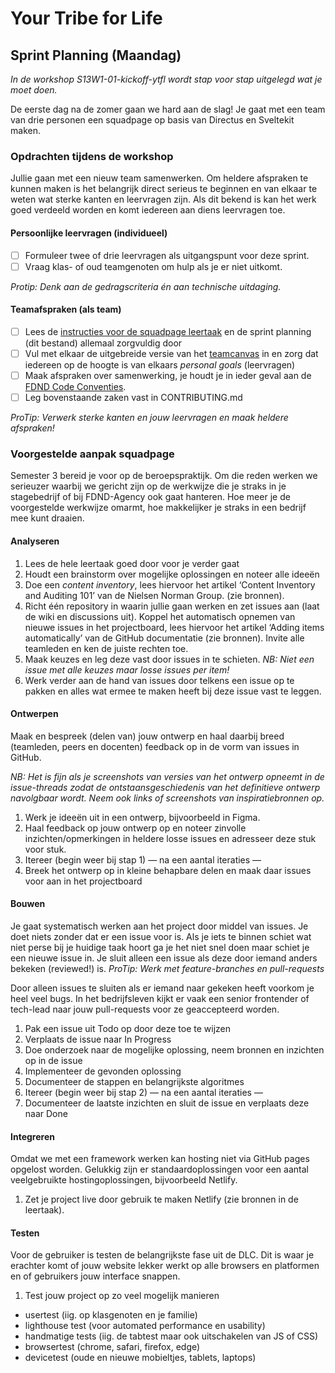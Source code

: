# Your Tribe for Life

## Sprint Planning (Maandag)

*In de workshop S13W1-01-kickoff-ytfl wordt stap voor stap uitgelegd wat je moet doen.*

De eerste dag na de zomer gaan we hard aan de slag! Je gaat met een team van drie personen een squadpage op basis van Directus en Sveltekit maken.

### Opdrachten tijdens de workshop

Jullie gaan met een nieuw team samenwerken. Om heldere afspraken te kunnen maken is het belangrijk direct serieus te beginnen en van elkaar te weten wat sterke kanten en leervragen zijn. Als dit bekend is kan het werk goed verdeeld worden en komt iedereen aan diens leervragen toe.

#### Persoonlijke leervragen (individueel)

- [ ] Formuleer twee of drie leervragen als uitgangspunt voor deze sprint.
- [ ] Vraag klas- of oud teamgenoten om hulp als je er niet uitkomt.

*Protip: Denk aan de gedragscriteria én aan technische uitdaging.*

#### Teamafspraken (als team)

- [ ] Lees de [instructies voor de squadpage leertaak](INSTRUCTIONS.md) en de sprint planning (dit bestand) allemaal zorgvuldig door
- [ ] Vul met elkaar de uitgebreide versie van het [teamcanvas](https://theteamcanvas.com/) in en zorg dat iedereen op de hoogte is van elkaars *personal goals* (leervragen)
- [ ] Maak afspraken over samenwerking, je houdt je in ieder geval aan de [FDND Code Conventies](https://docs.fdnd.nl/conventies.html).
- [ ] Leg bovenstaande zaken vast in CONTRIBUTING.md

*ProTip: Verwerk sterke kanten en jouw leervragen en maak heldere afspraken!*

### Voorgestelde aanpak squadpage
Semester 3 bereid je voor op de beroepspraktijk. Om die reden werken we serieuzer waarbij we gericht zijn op de werkwijze die je straks in je stagebedrijf of bij FDND-Agency ook gaat hanteren. Hoe meer je de voorgestelde werkwijze omarmt, hoe makkelijker je straks in een bedrijf mee kunt draaien.

#### Analyseren

1. Lees de hele leertaak goed door voor je verder gaat
2. Houdt een brainstorm over mogelijke oplossingen en noteer alle ideeën
3. Doe een *content inventory*, lees hiervoor het artikel ‘Content Inventory and Auditing 101’ van de Nielsen Norman Group. (zie bronnen).
3. Richt één repository in waarin jullie gaan werken en zet issues aan (laat de wiki en discussions uit). Koppel het automatisch opnemen van nieuwe issues in het projectboard, lees hiervoor het artikel ‘Adding items automatically’ van de GitHub documentatie (zie bronnen). Invite alle teamleden en ken de juiste rechten toe.
4. Maak keuzes en leg deze vast door issues in te schieten. *NB: Niet een issue met alle keuzes maar losse issues per item!*
5. Werk verder aan de hand van issues door telkens een issue op te pakken en alles wat ermee te maken heeft bij deze issue vast te leggen.

#### Ontwerpen
Maak en bespreek (delen van) jouw ontwerp en haal daarbij breed (teamleden, peers en docenten) feedback op in de vorm van issues in GitHub.

*NB: Het is fijn als je screenshots van versies van het ontwerp opneemt in de issue-threads zodat de ontstaansgeschiedenis van het definitieve ontwerp navolgbaar wordt. Neem ook links of screenshots van inspiratiebronnen op.*

1. Werk je ideeën uit in een ontwerp, bijvoorbeeld in Figma.
2. Haal feedback op jouw ontwerp op en noteer zinvolle inzichten/opmerkingen in heldere losse issues en adresseer deze stuk voor stuk.
4. Itereer (begin weer bij stap 1)
— na een aantal iteraties —
5. Breek het ontwerp op in kleine behapbare delen en maak daar issues voor aan in het projectboard

#### Bouwen
Je gaat systematisch werken aan het project door middel van issues. Je doet niets zonder dat er een issue voor is. Als je iets te binnen schiet wat niet perse bij je huidige taak hoort ga je het niet snel doen maar schiet je een nieuwe issue in. Je sluit alleen een issue als deze door iemand anders bekeken (reviewed!) is. *ProTip: Werk met feature-branches en pull-requests*

Door alleen issues te sluiten als er iemand naar gekeken heeft voorkom je heel veel bugs. In het bedrijfsleven kijkt er vaak een senior frontender of tech-lead naar jouw pull-requests voor ze geaccepteerd worden.

1. Pak een issue uit Todo op door deze toe te wijzen
2. Verplaats de issue naar In Progress
3. Doe onderzoek naar de mogelijke oplossing, neem bronnen en inzichten op in de issue
4. Implementeer de gevonden oplossing
5. Documenteer de stappen en belangrijkste algoritmes
6. Itereer (begin weer bij stap 2)
— na een aantal iteraties —
7. Documenteer de laatste inzichten en sluit de issue en verplaats deze naar Done

#### Integreren
Omdat we met een framework werken kan hosting niet via GitHub pages opgelost worden. Gelukkig zijn er standaardoplossingen voor een aantal veelgebruikte hostingoplossingen, bijvoorbeeld Netlify.

1. Zet je project live door gebruik te maken Netlify (zie bronnen in de leertaak).

#### Testen
Voor de gebruiker is testen de belangrijkste fase uit de DLC. Dit is waar je erachter komt of jouw website lekker werkt op alle browsers en platformen en of gebruikers jouw interface snappen.

1. Test jouw project op zo veel mogelijk manieren
  - usertest (iig. op klasgenoten en je familie)
  - lighthouse test (voor automated performance en usability)
  - handmatige tests (iig. de tabtest maar ook uitschakelen van JS of CSS)
  - browsertest (chrome, safari, firefox, edge)
  - devicetest (oude en nieuwe mobieltjes, tablets, laptops)

